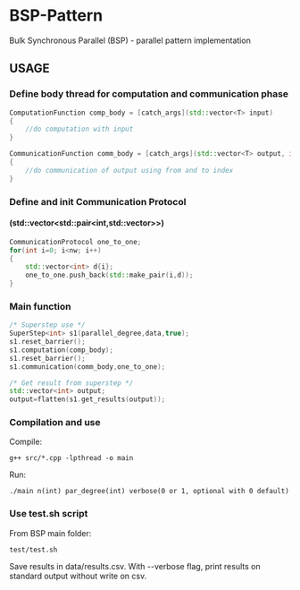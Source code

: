 # BSP-Pattern
Bulk Synchronous Parallel (BSP) - parallel pattern implementation

## USAGE
### Define body thread for computation and communication phase
```c++
ComputationFunction comp_body = [catch_args](std::vector<T> input)
{ 
	//do computation with input
}

CommunicationFunction comm_body = [catch_args](std::vector<T> output, int from, int to)
{ 
	//do communication of output using from and to index
}

```

### Define and init Communication Protocol 
#### (std::vector<std::pair<int,std::vector<int>>>)
```c++
CommunicationProtocol one_to_one;
for(int i=0; i<nw; i++)
{
	std::vector<int> d{i};
	one_to_one.push_back(std::make_pair(i,d));
}
```

### Main function
```c++
/* Superstep use */
SuperStep<int> s1(parallel_degree,data,true);
s1.reset_barrier();
s1.computation(comp_body);
s1.reset_barrier();
s1.communication(comm_body,one_to_one);

/* Get result from superstep */
std::vector<int> output;
output=flatten(s1.get_results(output));

```
### Compilation and use
Compile:
```
g++ src/*.cpp -lpthread -o main
```

Run:
```
./main n(int) par_degree(int) verbose(0 or 1, optional with 0 default)
```

### Use test.sh script
From BSP main folder:
```
test/test.sh
```
Save results in data/results.csv.
With --verbose flag, print results on standard output without write on csv.
